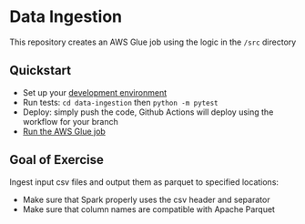 # Data Ingestion
This repository creates an AWS Glue job using the logic in the `/src` directory

## Quickstart
* Set up your [development environment](../development-environment.md)
* Run tests: `cd data-ingestion` then `python -m pytest`
* Deploy: simply push the code, Github Actions will deploy using the workflow for your branch
* [Run the AWS Glue job](https://docs.aws.amazon.com/glue/latest/dg/console-jobs.html)

## Goal of Exercise
Ingest input csv files and output them as parquet to specified locations:
- Make sure that Spark properly uses the csv header and separator 
- Make sure that column names are compatible with Apache Parquet
